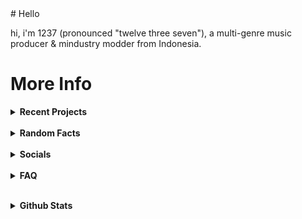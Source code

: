 <link rel="stylesheet" href="https://12three7.me/styles/main.css">
# Hello

hi, i'm 1237 (pronounced "twelve three seven"), a multi-genre music producer & mindustry modder from Indonesia.

# More Info

<details><summary><b>Recent Projects</b></summary>
  <br>
  <ul>
    <li><details><summary>  Non-music</summary><br>
      <ul>
        <li><a href="https://github.com/12three7/codenamewindstorm">Codename: Windstorm</a></li>
        <li><a href="https://github.com/12three7/notsosimpletextgame">Not-So-Simple Text Game</a></li>
        <li><a href="https://12three7.me">12three7.me</a></li>
      </ul>
    </details></li>
    <br>
    <li><details><summary>Music</summary><br>
      <ul>
        <li><a href="https://youtube.com/playlist?list=PL-9JdATROorBrVJ_UTSRUnw28WZoN4_Ox">Drafts / Forgotten Tracks Part 2</a></li>
        <li><a href="https://youtube.com/playlist?list=PL-9JdATROorAYuXT2DUatMVA_amRxhGw5">Project Oblivion OST</a></li>
      </ul>
    </details></li>
  </ul>
</details>
<br>
<details>
<summary><b>Random Facts</b></summary>
<br>
<ul>
  <li>i&#39;m currently learning java (the programming language, not the spoken language).</li>
  <li>my internet alias is 1237, but (almost) everybody on the internet calls me 1234.</li>
  <li>most of my music are made in fl studio mobile.</li>
  <li>i like releasing albums.</li>
  <li>even though i&#39;m a music producer, i&#39;ve never made a music-related program.</li>
  <li>i like playing mindustry and making mindustry mods. and i have captured 160 sectors in the (mindustry) campaign. and i&#39;ve never captured sector   24.</li>
  <li>most of my art/sprites/music are weird and very experimental.</li>
  <li>binary0011 isn&#39;t my first mindustry mod.</li>
  <li>i can solve a rubik&#39;s cube.</li>
  <li>i &quot;&quot;accidentally&quot;&quot; learned html after updating this readme.</li>
</ul>
</details>
<br>
<details>
<summary><b>Socials</b></summary><br>
<ol>
<li><a href="https://12three7.me/">website</a></li>
<li><a href="https://youtube.com/1237yt">youtube</a></li>
<li><a href="https://discord.gg/j6FYRPhzFt">discord</a></li>
<li><a href="https://spoti.fi/3PMF0ei">spotify</a></li>
<li><a href="https://1237.bandcamp.com/">bandcamp</a></li>
<li><a href="https://instagram.com/12three7/">instagram</a></li>
<li><a href="https://soundcloud.app.goo.gl/9Cn8p">soundcloud</a></li>
<li><a href="https://weeklybeats.com/12three7/">weeklybeats</a></li>
<li><a href="https://github.com/12three7/">github</a></li>
<li><a href="https://creator.nightcafe.studio/u/1237">nightcafe</a></li>
</ol>
</details>
<br>
<details><summary><b>FAQ</b></summary>
<p><strong>q: what daw(/software) do you use to make music?</strong>
<br><br>
<em>a: fl studio mobile, famitracker, lsdj.</em>
<br><br>
<strong>q: what genre(s) (/style) of music do you produce?</strong>
<br><br>
<em>a: ambient, chiptune/8-bit, house, acid house, future house, experimental, experimental electronic, improvisation, generative, dark ambient, lofi, lofi hip-hop, hip-hop/trap, future bass, dubstep, deathstep, riddim dubstep, electro, complextro, electro house, edm, trance, psytrance, tech trance, drum and bass, drumstep.</em>
<br><br>
<strong>q: why do you often release albums? / how do you make/produce a lot of music (in a &quot;&quot;short&quot;&quot; time)?</strong>
<br><br>
<em>a: I don&#39;t know.</em>
<br><br>
<strong>q: why is all your album artwork/cover grayscale?</strong>
<br><br>
<em>a: I like grayscale art (/color).</em>
<br><br>
<strong>q: what happened to your youtube channel?</strong>
<br><br>
<em>a: I deleted my old youtube channel (which has 154 subscribers) on March 3, 2021. I created a new youtube channel on February 28, 2021. I deleted my old channel because it was &quot;connected&quot; with the topic channel for 1235.</em> <br> <strong><em>note: I changed the artist name from 1235 to &quot;1237&quot; on December 23, 2020.</em></strong>
<br><br>
<strong>q: what happened to your old youtube videos/songs?</strong>
<br><br>
<em>a: I deleted them.</em>
<br><br>
<strong>q: am i allowed to use your music (as a backsound/soundtrack) for my videos/livestreams/games/__?</strong>
<br><br>
<em>a: as long as you credit me (in the description/credits), yes, you&#39;re allowed to use my music.</em>
<br><br>
<strong>q: why is your artist name 1237? / why you change your artist name from 1235 to 1237?</strong>
<br><br>
<em>a: because there&#39;s an artist(/band?) called 1235 that makes music longer than me.</em>
<br><br>
<strong>q: what does the name (number?) &quot;1237&quot; mean?</strong>
<br><br>
<em>a: that name doesn&#39;t have any meaning at all.</em>
</details>
<br></p>
<details><summary><b>Github Stats</b></summary>

![1237's GitHub Stats](https://github-readme-stats.vercel.app/api?username=12three7&show_icons=true&theme=radical)
<a href="https://github.com"><img align="center" src="https://github-readme-stats.vercel.app/api/top-langs/?username=12three7&layout=compact&theme=radical&hide_border=false" /></a>
[![GitHub Streak](http://github-readme-streak-stats.herokuapp.com?user=12three7&hide_border=false&background=141321&ring=FC428C&fire=E8CA43&dates=A7FCF5&currStreakLabel=FFFFFF&sideNums=A7FCF5&currStreakNum=E8CA43&sideLabels=FFFFFF&stroke=FFFFFF)](#)
[![trophy](https://github-profile-trophy.vercel.app/?username=12three7&theme=radical)](https://github.com/ryo-ma/github-profile-trophy)
</details>
<br>
